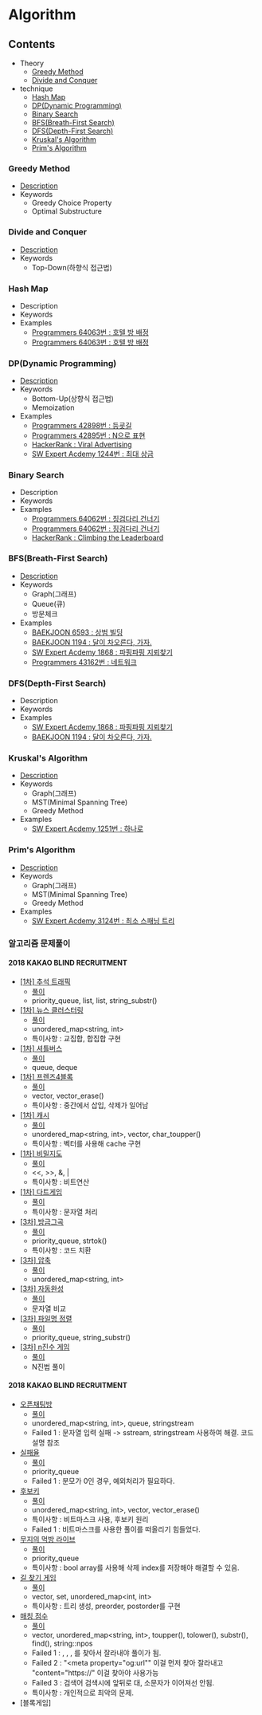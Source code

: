 
# Algorithm  

## Contents
- Theory  
	- [Greedy Method](#greedy-method)  
	- [Divide and Conquer](#divide-and-conquer)  
- technique  
	- [Hash Map](#hash-map)  
	- [DP(Dynamic Programming)](#dpdynamic-programming)  
	- [Binary Search](#binary-search)  
	- [BFS(Breath-First Search)](#bfsbreath-first-search)  
	- [DFS(Depth-First Search)](#dfsdepth-first-search)  
	- [Kruskal's Algorithm](#kruskals-algorithm)  
	- [Prim's Algorithm](#prims-algorithm)  





### Greedy Method  
- [Description](https://github.com/daerong/Basic_Learning/blob/master/Algorithm/Greedy_Method.md)  
- Keywords  
	- Greedy Choice Property
	- Optimal Substructure

### Divide and Conquer  
- [Description](https://github.com/daerong/Basic_Learning/blob/master/Algorithm/Divide_and_Conquer.md)  
- Keywords  
	- Top-Down(하향식 접근법)

### Hash Map  
- Description
- Keywords
- Examples
	- [Programmers 64063번 : 호텔 방 배정](https://github.com/daerong/Algorithm_Practice/blob/master/programmers/Daeseong/programmers_64063_U.cpp)  
	- [Programmers 64063번 : 호텔 방 배정](https://github.com/daerong/Algorithm_Practice/blob/master/programmers/Daeseong/programmers_64063_U.java)   

### DP(Dynamic Programming)  
- [Description](https://github.com/daerong/Basic_Learning/blob/master/Algorithm/Dynamic_Programming.md)
- Keywords  
	- Bottom-Up(상향식 접근법)  
	- Memoization  
- Examples  
	- [Programmers 42898번 : 등굣길](https://github.com/daerong/Algorithm_Practice/blob/master/programmers/Daeseong/programmers_42898_U.cpp)  
	- [Programmers 42895번 : N으로 표현](https://github.com/daerong/Algorithm_Practice/blob/master/programmers/Daeseong/programmers_42895_U.cpp)  
	- [HackerRank : Viral Advertising](https://github.com/daerong/Algorithm_Practice/blob/master/hackerrank/Daeseong/viral_advertising_U.cpp)  
	- [SW Expert Acdemy 1244번 : 최대 상금](https://github.com/daerong/Algorithm_Practice/blob/master/swea/Daeseong/swea_1244_U.cpp)  

### Binary Search  
- Description
- Keywords
- Examples
	- [Programmers 64062번 : 징검다리 건너기](https://github.com/daerong/Algorithm_Practice/blob/master/programmers/Daeseong/programmers_64062_U.cpp)  
	- [Programmers 64062번 : 징검다리 건너기](https://github.com/daerong/Algorithm_Practice/blob/master/programmers/Daeseong/programmers_64062_U.java)  
	- [HackerRank : Climbing the Leaderboard](https://github.com/daerong/Algorithm_Practice/blob/master/hackerrank/Daeseong/climbing_the_leaderboard_U.java)  

### BFS(Breath-First Search)  
- [Description](https://github.com/daerong/Basic_Learning/blob/master/Algorithm/Breath_First_Search.md)  
- Keywords  
	- Graph(그래프)
	- Queue(큐)
	- 방문체크
- Examples  
	- [BAEKJOON 6593 : 상범 빌딩](https://github.com/daerong/Algorithm_Practice/blob/master/baekjoon/Daeseong/6593_U.cpp)  
	- [BAEKJOON 1194 : 달이 차오른다, 가자.](https://github.com/daerong/Algorithm_Practice/blob/master/baekjoon/Daeseong/1194_U.java)  
	- [SW Expert Acdemy 1868 : 파핑파핑 지뢰찾기](https://github.com/daerong/Algorithm_Practice/blob/master/swea/Daeseong/swea_1868_U.java)  
	- [Programmers 43162번 : 네트워크](https://github.com/daerong/Algorithm_Practice/blob/master/programmers/Daeseong/programmers_43162_U.java)  

### DFS(Depth-First Search)  
- Description
- Keywords
- Examples
	- [SW Expert Acdemy 1868 : 파핑파핑 지뢰찾기](https://github.com/daerong/Algorithm_Practice/blob/master/swea/Daeseong/swea_1868_U.cpp)  
	- [BAEKJOON 1194 : 달이 차오른다, 가자.](https://github.com/daerong/Algorithm_Practice/blob/master/baekjoon/Daeseong/1194_U.cpp)  

### Kruskal's Algorithm  
- [Description](https://github.com/daerong/Basic_Learning/blob/master/Algorithm/Kruskal_Algorithm.md)  
- Keywords  
	- Graph(그래프)
	- MST(Minimal Spanning Tree)
	- Greedy Method
- Examples  
	- [SW Expert Acdemy 1251번 : 하나로](https://github.com/daerong/Algorithm_Practice/blob/master/swea/Daeseong/swea_1251_U.cpp)  

### Prim's Algorithm  
- [Description](https://github.com/daerong/Basic_Learning/blob/master/Algorithm/Prim_Algorithm.md)  
- Keywords  
	- Graph(그래프)
	- MST(Minimal Spanning Tree)
	- Greedy Method
- Examples 
	- [SW Expert Acdemy 3124번 : 최소 스패닝 트리](https://github.com/daerong/Algorithm_Practice/blob/master/swea/Daeseong/swea_3124_U.cpp)  


### 알고리즘 문제풀이  
#### 2018 KAKAO BLIND RECRUITMENT  
- [[1차] 추석 트래픽](https://programmers.co.kr/learn/courses/30/lessons/17676)  
	- [풀이](https://github.com/daerong/Algorithm_Practice/blob/master/programmers/Daeseong/programmers_17676_U.cpp)  
	- priority_queue<struct>, list<struct>, list<int>, string_substr()  
- [[1차] 뉴스 클러스터링](https://programmers.co.kr/learn/courses/30/lessons/17677)  
	- [풀이](https://github.com/daerong/Algorithm_Practice/blob/master/programmers/Daeseong/programmers_17677_U.cpp)  
	- unordered_map<string, int>  
	- 특이사항 : 교집합, 합집합 구현  
- [[1차] 셔틀버스](https://programmers.co.kr/learn/courses/30/lessons/17678)  
	- [풀이](https://github.com/daerong/Algorithm_Practice/blob/master/programmers/Daeseong/programmers_17678_U.cpp)  
	- queue<string>, deque<string>  
- [[1차] 프렌즈4블록](https://programmers.co.kr/learn/courses/30/lessons/17679)  
	- [풀이](https://github.com/daerong/Algorithm_Practice/blob/master/programmers/Daeseong/programmers_17679_U.cpp)  
	- vector<char>, vector_erase()  
	- 특이사항 : 중간에서 삽입, 삭제가 일어남  
- [[1차] 캐시](https://programmers.co.kr/learn/courses/30/lessons/17680)  
	- [풀이](https://github.com/daerong/Algorithm_Practice/blob/master/programmers/Daeseong/programmers_17680_U.cpp)  
	- unordered_map<string, int>, vector<int>, char_toupper()  
	- 특이사항 : 벡터를 사용해 cache 구현  
- [[1차] 비밀지도](https://programmers.co.kr/learn/courses/30/lessons/17681)  
	- [풀이](https://github.com/daerong/Algorithm_Practice/blob/master/programmers/Daeseong/programmers_17681_U.cpp)  
	- <<, >>, &, |  
	- 특이사항 : 비트연산  
- [[1차] 다트게임](https://programmers.co.kr/learn/courses/30/lessons/17682)  
	- [풀이](https://github.com/daerong/Algorithm_Practice/blob/master/programmers/Daeseong/programmers_17682_U.cpp)  
	- 특이사항 : 문자열 처리  
- [[3차] 방금그곡](https://programmers.co.kr/learn/courses/30/lessons/17683)  
	- [풀이](https://github.com/daerong/Algorithm_Practice/blob/master/programmers/Daeseong/programmers_17683_U.cpp)  
	- priority_queue<struct>, strtok()  
	- 특이사항 : 코드 치환  
- [[3차] 압축](https://programmers.co.kr/learn/courses/30/lessons/17684)  
	- [풀이](https://github.com/daerong/Algorithm_Practice/blob/master/programmers/Daeseong/programmers_17684_U.cpp)  
	- unordered_map<string, int>  
- [[3차] 자동완성](https://programmers.co.kr/learn/courses/30/lessons/17685)  
	- [풀이](https://github.com/daerong/Algorithm_Practice/blob/master/programmers/Daeseong/programmers_17685_U.cpp)  
	- 문자열 비교  
- [[3차] 파일명 정렬](https://programmers.co.kr/learn/courses/30/lessons/17686)   
	- [풀이](https://github.com/daerong/Algorithm_Practice/blob/master/programmers/Daeseong/programmers_17686_U.cpp)  
	- priority_queue<struct>, string_substr()  
- [[3차] n진수 게임](https://programmers.co.kr/learn/courses/30/lessons/17687)   
	- [풀이](https://github.com/daerong/Algorithm_Practice/blob/master/programmers/Daeseong/programmers_17687_U.cpp)  
	- N진법 풀이  
#### 2018 KAKAO BLIND RECRUITMENT 
- [오픈채팅방](https://programmers.co.kr/learn/courses/30/lessons/42888)   
	- [풀이](https://github.com/daerong/Algorithm_Practice/blob/master/programmers/Daeseong/programmers_42888_U.cpp)  
	- unordered_map<string, int>, queue<struct>, stringstream  
	- Failed 1 : 문자열 입력 실패 -> sstream, stringstream 사용하여 해결. 코드 설명 참조  
- [실패율](https://programmers.co.kr/learn/courses/30/lessons/42889)   
	- [풀이](https://github.com/daerong/Algorithm_Practice/blob/master/programmers/Daeseong/programmers_42889_U.cpp)  
	- priority_queue<struct>  
	- Failed 1 : 분모가 0인 경우, 예외처리가 필요하다.  
- [후보키](https://programmers.co.kr/learn/courses/30/lessons/42890)   
	- [풀이](https://github.com/daerong/Algorithm_Practice/blob/master/programmers/Daeseong/programmers_42890_U.cpp)  
	- unordered_map<string, int>, vector<int>, vector_erase()  
	- 특이사항 : 비트마스크 사용, 후보키 원리  
	- Failed 1 : 비트마스크를 사용한 풀이를 떠올리기 힘들었다.  
- [무지의 먹방 라이브](https://programmers.co.kr/learn/courses/30/lessons/42891)   
	- [풀이](https://github.com/daerong/Algorithm_Practice/blob/master/programmers/Daeseong/programmers_42891_U.cpp)  
	- priority_queue<struct>  
	- 특이사항 : bool array를 사용해 삭제 index를 저장해야 해결할 수 있음.  
- [길 찾기 게임](https://programmers.co.kr/learn/courses/30/lessons/42892)   
	- [풀이](https://github.com/daerong/Algorithm_Practice/blob/master/programmers/Daeseong/programmers_42892_U.cpp)  
	- vector<struct>, set<int>, unordered_map<int, int>  
	- 특이사항 : 트리 생성, preorder, postorder를 구현  
- [매칭 점수](https://programmers.co.kr/learn/courses/30/lessons/42893)   
	- [풀이](https://github.com/daerong/Algorithm_Practice/blob/master/programmers/Daeseong/programmers_42893_U.cpp)  
	- vector<string>, unordered_map<string, int>, toupper(), tolower(), substr(), find(), string::npos    
	- Failed 1 : <head>, </head>, <body>, </body>를 찾아서 잘라내야 풀이가 됨.   
	- Failed 2 : "<meta property=\"og:url\"" 이걸 먼저 찾아 잘라내고 "content=\"https://" 이걸 찾아야 사용가능
	- Failed 3 : 검색어 검색시에 앞뒤로 대, 소문자가 이어져선 안됨.  
	- 특이사항 : 개인적으로 최악의 문제.  
- [블록게임]  